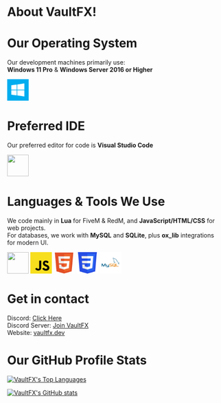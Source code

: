 <!-- Main About Me -->
# About VaultFX!
<!-- Main About Me -->

<!-- Operating System -->
# Our Operating System
Our development machines primarily use:  
**Windows 11 Pro** & **Windows Server 2016 or Higher**

<img src="https://github.com/edent/SuperTinyIcons/blob/master/images/svg/windows.svg" width=50 height=50>

# Preferred IDE
Our preferred editor for code is **Visual Studio Code**

<img src="https://upload.wikimedia.org/wikipedia/commons/9/9a/Visual_Studio_Code_1.35_icon.svg" width=50 height=50>

<!-- Languages / Tools -->
# Languages & Tools We Use

We code mainly in **Lua** for FiveM & RedM, and **JavaScript/HTML/CSS** for web projects.  
For databases, we work with **MySQL** and **SQLite**, plus **ox_lib** integrations for modern UI.

<img src="https://upload.wikimedia.org/wikipedia/commons/c/cf/Lua-Logo.svg" width=50 height=50> 
<img src="https://github.com/edent/SuperTinyIcons/blob/master/images/svg/javascript.svg" width=50 height=50> 
<img src="https://github.com/edent/SuperTinyIcons/blob/master/images/svg/html5.svg" width=50 height=50> 
<img src="https://github.com/edent/SuperTinyIcons/blob/master/images/svg/css3.svg" width=50 height=50> 
<img src="https://github.com/edent/SuperTinyIcons/blob/master/images/svg/mysql.svg" width=50 height=50>

<!-- Contact Me -->
# Get in contact
Discord: [Click Here](https://discord.com/users/YOUR-DISCORD-ID)<br>
Discord Server: [Join VaultFX](https://discord.gg/mJa3UH7Q2h)<br>
Website: [vaultfx.dev](https://vaultfx.dev)<br>

<!-- Contact Me -->

<!-- GitHub Stats -->
# Our GitHub Profile Stats
[![VaultFX's Top Languages](https://github-readme-stats.vercel.app/api/top-langs/?username=VaultFX&layout=compact&theme=github_dark)](https://github.com/anuraghazra/github-readme-stats)

[![VaultFX's GitHub stats](https://github-readme-stats.vercel.app/api?username=VaultFX&theme=github_dark)](https://github.com/anuraghazra/github-readme-stats)
